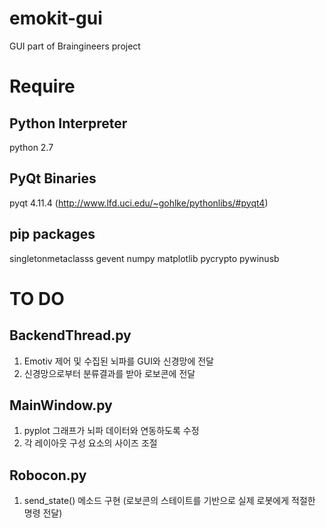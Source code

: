 # emokit-gui
GUI part of Braingineers project

# Require

## Python Interpreter
python 2.7

## PyQt Binaries
pyqt 4.11.4 (http://www.lfd.uci.edu/~gohlke/pythonlibs/#pyqt4)

## pip packages
singletonmetaclasss
gevent
numpy
matplotlib
pycrypto
pywinusb


# TO DO

## BackendThread.py
1. Emotiv 제어 및 수집된 뇌파를 GUI와 신경망에 전달
2. 신경망으로부터 분류결과를 받아 로보콘에 전달

## MainWindow.py
1. pyplot 그래프가 뇌파 데이터와 연동하도록 수정
2. 각 레이아웃 구성 요소의 사이즈 조절

## Robocon.py
1. send_state() 메소드 구현 (로보콘의 스테이트를 기반으로 실제 로봇에게 적절한 명령 전달)